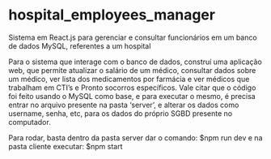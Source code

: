 # hospital_employees_manager
Sistema em React.js para gerenciar e consultar funcionários em um banco de dados MySQL, referentes a um hospital

Para o sistema que interage com o banco de dados, construí uma aplicação web, que permite atualizar o salário de um médico, consultar dados sobre um médico, ver lista dos medicamentos por farmácia e ver médicos que trabalham em CTI’s e Pronto socorros específicos. Vale citar que o código foi feito usando o MySQL como base, e para executar o mesmo, é precisa entrar no arquivo presente na pasta ‘server’, e alterar os dados como username, senha, etc, para os dados do próprio SGBD presente no computador.

Para rodar, basta dentro da pasta server dar o comando: $npm run dev
e na pasta cliente executar: $npm start
